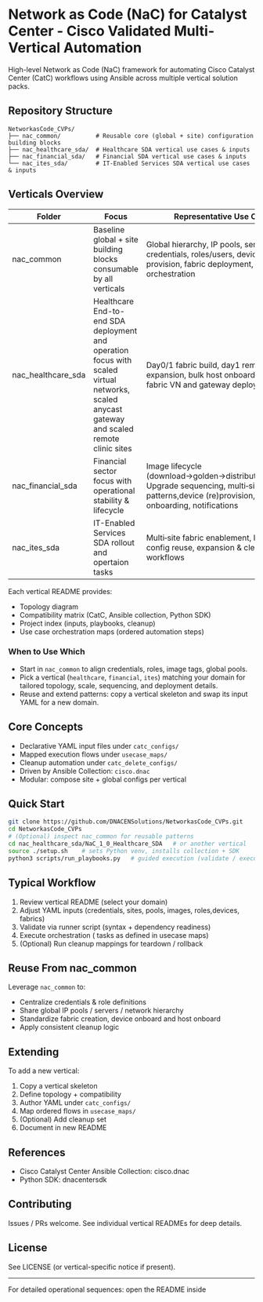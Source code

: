 # Network as Code (NaC) for Catalyst Center - Cisco Validated Multi-Vertical Automation 

High-level Network as Code (NaC) framework for automating Cisco Catalyst Center (CatC) workflows using Ansible across multiple vertical solution packs.

## Repository Structure
```
NetworkasCode_CVPs/
├── nac_common/          # Reusable core (global + site) configuration building blocks
├── nac_healthcare_sda/  # Healthcare SDA vertical use cases & inputs
├── nac_financial_sda/   # Financial SDA vertical use cases & inputs
└── nac_ites_sda/        # IT-Enabled Services SDA vertical use cases & inputs
```

## Verticals Overview
| Folder | Focus | Representative Use Cases |
|--------|-------|--------------------------|
| nac_common | Baseline global + site building blocks consumable by all verticals | Global hierarchy, IP pools, servers, credentials, roles/users, devices provision, fabric deployment,  cleanup orchestration |
| nac_healthcare_sda | Healthcare End-to-end SDA deployment and operation focus with scaled virtual networks, scaled anycast gateway and scaled remote clinic sites | Day0/1 fabric build, day1 remote site expansion, bulk host onboarding, bulk fabric VN and gateway deployment |
| nac_financial_sda | Financial sector focus with operational stability & lifecycle | Image lifecycle (download→golden→distribute→activate), Upgrade sequencing, multi‑site patterns,device (re)provision, static host onboarding, notifications|
| nac_ites_sda | IT-Enabled Services SDA rollout and opertaion tasks | Multi‑site fabric enablement, baseline config reuse, expansion & cleanup workflows|

Each vertical README provides:  
- Topology diagram  
- Compatibility matrix (CatC, Ansible collection, Python SDK)  
- Project index (inputs, playbooks, cleanup)  
- Use case orchestration maps (ordered automation steps)

### When to Use Which
- Start in `nac_common` to align credentials, roles, image tags, global pools.
- Pick a vertical (`healthcare`, `financial`, `ites`) matching your domain for tailored topology, scale, sequencing, and deployment details.
- Reuse and extend patterns: copy a vertical skeleton and swap its input YAML for a new domain.


## Core Concepts
- Declarative YAML input files under `catc_configs/`
- Mapped execution flows under `usecase_maps/`
- Cleanup automation under `catc_delete_configs/`
- Driven by Ansible Collection: `cisco.dnac`
- Modular: compose site + global configs per vertical

## Quick Start
```bash
git clone https://github.com/DNACENSolutions/NetworkasCode_CVPs.git
cd NetworkasCode_CVPs
# (Optional) inspect nac_common for reusable patterns
cd nac_healthcare_sda/NaC_1_0_Healthcare_SDA   # or another vertical
source ./setup.sh    # sets Python venv, installs collection + SDK
python3 scripts/run_playbooks.py   # guided execution (validate / execute)
```

## Typical Workflow
1. Review vertical README (select your domain)  
2. Adjust YAML inputs (credentials, sites, pools, images, roles,devices, fabrics)  
3. Validate via runner script (syntax + dependency readiness)  
4. Execute orchestration ( tasks as defined in usecase maps)  
5. (Optional) Run cleanup mappings for teardown / rollback  

## Reuse From nac_common
Leverage `nac_common` to:
- Centralize credentials & role definitions
- Share global IP pools / servers / network hierarchy
- Standardize fabric creation, device onboard and host onboard
- Apply consistent cleanup logic

## Extending
To add a new vertical:
1. Copy a vertical skeleton
2. Define topology + compatibility
3. Author YAML under `catc_configs/`
4. Map ordered flows in `usecase_maps/`
5. (Optional) Add cleanup set
6. Document in new README

## References
- Cisco Catalyst Center Ansible Collection: cisco.dnac  
- Python SDK: dnacentersdk  

## Contributing
Issues / PRs welcome. See individual vertical READMEs for deep details.

## License
See LICENSE (or vertical-specific notice if present).

---
For detailed operational sequences: open the README inside